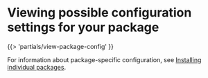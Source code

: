# Viewing possible configuration settings for your package

<!-- The below partial is in the docs-tap/partials directory -->

{{> 'partials/view-package-config' }}

For information about package-specific configuration, see [Installing individual packages](/docs-tap/install-components-openshift.hbs.md).
